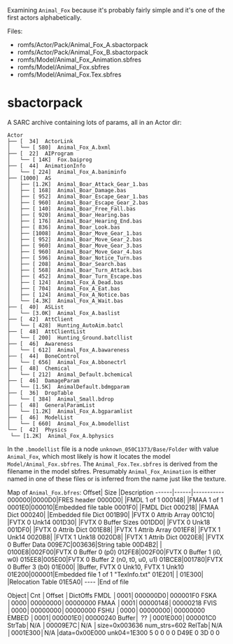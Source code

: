 Examining `Animal_Fox` because it's probably fairly simple and it's one of the first actors alphabetically.

Files:
 - romfs/Actor/Pack/Animal_Fox_A.sbactorpack
 - romfs/Actor/Pack/Animal_Fox_B.sbactorpack
 - romfs/Model/Animal_Fox_Animation.sbfres
 - romfs/Model/Animal_Fox.sbfres
 - romfs/Model/Animal_Fox.Tex.sbfres

# sbactorpack

A SARC archive containing lots of params, all in an Actor dir:
```
Actor
├── [  34]  ActorLink
│   └── [ 580]  Animal_Fox_A.bxml
├── [  22]  AIProgram
│   └── [ 14K]  Fox.baiprog
├── [  44]  AnimationInfo
│   └── [ 224]  Animal_Fox_A.baniminfo
├── [1000]  AS
│   ├── [1.2K]  Animal_Boar_Attack_Gear_1.bas
│   ├── [ 168]  Animal_Boar_Damage.bas
│   ├── [ 952]  Animal_Boar_Escape_Gear_1.bas
│   ├── [ 960]  Animal_Boar_Escape_Gear_2.bas
│   ├── [ 140]  Animal_Boar_Free_Fall.bas
│   ├── [ 920]  Animal_Boar_Hearing.bas
│   ├── [ 176]  Animal_Boar_Hearing_End.bas
│   ├── [ 836]  Animal_Boar_Look.bas
│   ├── [1008]  Animal_Boar_Move_Gear_1.bas
│   ├── [ 952]  Animal_Boar_Move_Gear_2.bas
│   ├── [ 960]  Animal_Boar_Move_Gear_3.bas
│   ├── [ 960]  Animal_Boar_Move_Gear_4.bas
│   ├── [ 596]  Animal_Boar_Notice_Turn.bas
│   ├── [ 208]  Animal_Boar_Search.bas
│   ├── [ 568]  Animal_Boar_Turn_Attack.bas
│   ├── [ 452]  Animal_Boar_Turn_Escape.bas
│   ├── [ 124]  Animal_Fox_A_Dead.bas
│   ├── [ 704]  Animal_Fox_A_Eat.bas
│   ├── [ 124]  Animal_Fox_A_Notice.bas
│   └── [4.3K]  Animal_Fox_A_Wait.bas
├── [  40]  ASList
│   └── [3.0K]  Animal_Fox_A.baslist
├── [  42]  AttClient
│   └── [ 428]  Hunting_AutoAim.batcl
├── [  48]  AttClientList
│   └── [ 200]  Hunting_Ground.batcllist
├── [  46]  Awareness
│   └── [ 612]  Animal_Fox_A.bawareness
├── [  44]  BoneControl
│   └── [ 656]  Animal_Fox_A.bbonectrl
├── [  48]  Chemical
│   └── [ 212]  Animal_Default.bchemical
├── [  46]  DamageParam
│   └── [1.5K]  AnimalDefault.bdmgparam
├── [  36]  DropTable
│   └── [ 384]  Animal_Small.bdrop
├── [  48]  GeneralParamList
│   └── [1.2K]  Animal_Fox_A.bgparamlist
├── [  46]  ModelList
│   └── [ 660]  Animal_Fox_A.bmodellist
└── [  42]  Physics
 └── [1.2K]  Animal_Fox_A.bphysics
```

In the `.bmodellist` file is a node `unknown_050C1373/Base/Folder` with value `Animal_Fox`, which most likely is how it locates the model `Model/Animal_Fox.sbfres`.
The `Animal_Fox.Tex.sbfres` is derived from the filename in the model sbfres.
Presumably `Animal_Fox_Animation` is either named in one of these files or is inferred from the name just like the texture.

Map of `Animal_Fox.bfres`:
Offset| Size |Description
------|------|-----------
000000|0000D0|FRES header
0000D0|      |FMDL 1 of 1
000148|      |FMAA 1 of 1
0001E0|000010|Embedded file table
0001F0|      |FMDL Dict
000218|      |FMAA Dict
000240|      |Embedded file Dict
001B90|      |FVTX 0 Attrib Array
001C10|      |FVTX 0 Unk14
001D30|      |FVTX 0 Buffer Sizes
001DD0|      |FVTX 0 Unk18
001DF0|      |FVTX 0 Attrib Dict
001E88|      |FVTX 1 Attrib Array
001EF8|      |FVTX 1 Unk14
0020B8|      |FVTX 1 Unk18
0020D8|      |FVTX 1 Attrib Dict
0020E8|      |FVTX 0 Buffer Data
009E7C|003636|String table
00D4B2|      |
0100E8|002F00|FVTX 0 Buffer 0 (p0)
012FE8|002F00|FVTX 0 Buffer 1 (i0, w0)
015EE8|005E00|FVTX 0 Buffer 2 (n0, t0, u0, u1)
01BCE8|001780|FVTX 0 Buffer 3 (b0)
01E000|      |Buffer, FVTX 0 Unk10, FVTX 1 Unk10
01E200|000001|Embedded file 1 of 1 "TexInfo.txt"
01E201|      |
01E300|      |Relocation Table
01E5A0| ---- |End of file


Object│Cnt │Offset  │DictOffs
FMDL  │0001│000000D0│000001F0
FSKA  │0000│00000000│00000000
FMAA  │0001│00000148│00000218
FVIS  │0000│00000000│00000000
FSHU  │0000│00000000│00000000
EMBED │0001│000001E0│00000240
Buffer│ ?? │0001E000│000001C0
StrTab│N/A │00009E7C│N/A     │size=0x003636 num_strs=602
RelTab│N/A │0001E300│N/A     |data=0x00E000 unk04=1E300 5 0  0 0 0 D49E  0 3D 0 0
